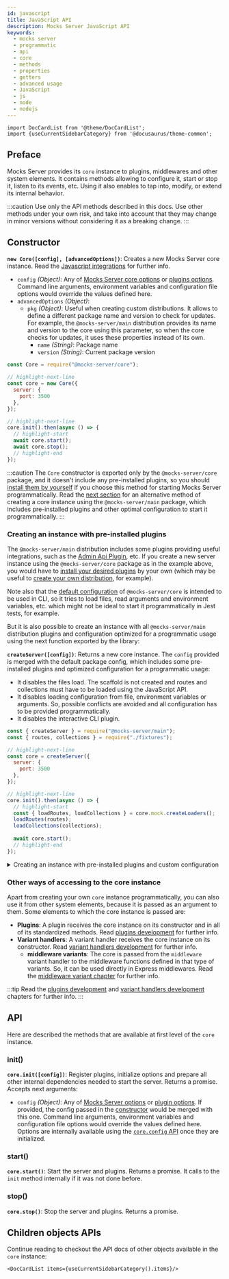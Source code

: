 ```yaml
---
id: javascript
title: JavaScript API
description: Mocks Server JavaScript API
keywords:
  - mocks server
  - programmatic
  - api
  - core
  - methods
  - properties
  - getters
  - advanced usage
  - JavaScript
  - js
  - node
  - nodejs
---
```


```mdx-code-block
import DocCardList from '@theme/DocCardList';
import {useCurrentSidebarCategory} from '@docusaurus/theme-common';
```

## Preface

Mocks Server provides its `core` instance to plugins, middlewares and other system elements. It contains methods allowing to configure it, start or stop it, listen to its events, etc. Using it also enables to tap into, modify, or extend its internal behavior.

:::caution
Use only the API methods described in this docs. Use other methods under your own risk, and take into account that they may change in minor versions without considering it as a breaking change.
:::

## Constructor

__`new Core([config], [advancedOptions])`__: Creates a new Mocks Server core instance. Read the [Javascript integrations](../integrations/javascript.md) for further info.
  * `config` _(Object)_: Any of [Mocks Server core options](../configuration/options.md#core-options) or [plugins options](../configuration/options.md#plugin-options). Command line arguments, environment variables and configuration file options would override the values defined here.
  * `advancedOptions` _(Object)_:
    * `pkg` _(Object)_: Useful when creating custom distributions. It allows to define a different package name and version to check for updates. For example, the `@mocks-server/main` distribution provides its name and version to the core using this parameter, so when the core checks for updates, it uses these properties instead of its own.
      * `name` _(String)_: Package name
      * `version` _(String)_: Current package version

```js
const Core = require("@mocks-server/core");

// highlight-next-line
const core = new Core({
  server: {
    port: 3500
  },
});

// highlight-next-line
core.init().then(async () => {
  // highlight-start
  await core.start();
  await core.stop();
  // highlight-end
});
```

:::caution
The `Core` constructor is exported only by the `@mocks-server/core` package, and it doesn't include any pre-installed plugins, so you should [install them by yourself](../plugins/installation.md) if you choose this method for starting Mocks Server programmatically. Read the [next section](#creating-an-instance-with-pre-installed-plugins) for an alternative method of creating a core instance using the `@mocks-server/main` package, which includes pre-installed plugins and other optimal configuration to start it programmatically.
:::

### Creating an instance with pre-installed plugins

The `@mocks-server/main` distribution includes some plugins providing useful integrations, such as the [Admin Api Plugin](../integrations/rest-api.md), etc. If you create a new server instance using the `@mocks-server/core` package as in the example above, you would have to [install your desired plugins](../plugins/installation.md) by your own (which may be useful to [create your own distribution](../integrations/javascript.md#creating-your-own-distribution), for example).

Note also that the [default configuration](../configuration/options.md) of `@mocks-server/core` is intended to be used in CLI, so it tries to load files, read arguments and environment variables, etc. which might not be ideal to start it programmatically in Jest tests, for example.

But it is also possible to create an instance with all `@mocks-server/main` distribution plugins and configuration optimized for a programmatic usage using the next function exported by the library:

__`createServer([config])`__: Returns a new core instance. The `config` provided is merged with the default package config, which includes some pre-installed plugins and optimized configuration for a programmatic usage:
  * It disables the files load. The scaffold is not created and routes and collections must have to be loaded using the JavaScript API.
  * It disables loading configuration from file, environment variables or arguments. So, possible conflicts are avoided and all configuration has to be provided programmatically.
  * It disables the interactive CLI plugin.

```js
const { createServer } = require("@mocks-server/main");
const { routes, collections } = require("./fixtures");

// highlight-next-line
const core = createServer({
  server: {
    port: 3500
  },
});

// highlight-next-line
core.init().then(async () => {
  // highlight-start
  const { loadRoutes, loadCollections } = core.mock.createLoaders();
  loadRoutes(routes);
  loadCollections(collections);
  
  await core.start();
  // highlight-end
});
```

<details>
<summary>
Creating an instance with pre-installed plugins and custom configuration
</summary>
<div>

You can also use the `createServer` method to create an instance programmatically, but loading files from the `mocks` folder and configuration files, for example. In the next example, the server would be started as it was started using the `mocks-server` CLI command:

```js
const { createServer } = require("@mocks-server/main");

// highlight-next-line
const core = createServer({
  config: {
    readArguments: true,
    readEnvironment: true,
    readFile: true,
  },
  plugins: {
    inquirerCli: {
      enabled: true,
    },
  },
  files: {
    enabled: true,
  },
});

// highlight-next-line
core.start();
```

</div>
</details>

### Other ways of accessing to the core instance

Apart from creating your own `core` instance programmatically, you can also use it from other system elements, because it is passed as an argument to them. Some elements to which the core instance is passed are:

* __Plugins__: A plugin receives the core instance on its constructor and in all of its standardized methods. Read [plugins development](../plugins/development.md) for further info.
* __Variant handlers__: A variant handler receives the core instance on its constructor. Read [variant handlers development](../variant-handlers/development.md) for further info.
  * __middleware variants__: The core is passed from the `middleware` variant handler to the middleware functions defined in that type of variants. So, it can be used directly in Express middlewares. Read the [middleware variant chapter](../usage/variants/middleware.md) for further info.

:::tip
Read the [plugins development](../plugins/development.md) and [variant handlers development](../plugins/development.md) chapters for further info.
:::

## API

Here are described the methods that are available at first level of the `core` instance.

### init()

__`core.init([config])`__: Register plugins, initialize options and prepare all other internal dependencies needed to start the server. Returns a promise. Accepts next arguments:
  * `config` _(Object)_: Any of [Mocks Server options](../configuration/options.md#core-options) or [plugin options](../configuration/options.md#plugin-options). If provided, the config passed in the [constructor](#constructor) would be merged with this one. Command line arguments, environment variables and configuration file options would override the values defined here. Options are internally available using the [`core.config` API](./javascript/config.md) once they are initialized.

### start()

__`core.start()`__: Start the server and plugins. Returns a promise. It calls to the `init` method internally if it was not done before.

### stop()

__`core.stop()`__: Stop the server and plugins. Returns a promise.

## Children objects APIs

Continue reading to checkout the API docs of other objects available in the `core` instance:

```mdx-code-block
<DocCardList items={useCurrentSidebarCategory().items}/>
```
